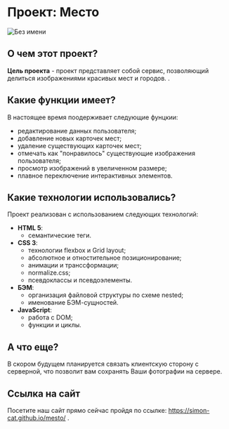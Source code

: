 # Проект: Место
![Без имени](https://user-images.githubusercontent.com/110557132/195916031-c0cf1c30-424d-47af-8e36-533395b7ded8.png)

## О чем этот проект?

**Цель проекта** - проект представляет собой сервис, позволяющий делиться изображениями красивых мест и городов. .

## Какие функции имеет?

В настоящее время поодерживает следующие фунцкии:

- редактирование данных пользователя;
- добавление новых карточек мест;
- удаление существующих карточек мест;
- отмечать как "понравилось" существующие изображения пользователя;
- просмотр изображений в увеличенном размере;
- плавное переключение интерактивных элементов.

## Какие технологии использовались?

Проект реализован с использованием следующих технологий:
- **HTML 5**:
  - семантические теги.
- **CSS 3**:
  - технологии flexbox и Grid layout;
  - абсолютное и отностительное позиционирование;
  - анимации и транссформации;
  - normalize.css;
  - псевдоклассы и псевдоэлементы.
- **БЭМ**:
  - организация файловой структуры по схеме nested;
  - именование БЭМ-сущностей.
- **JavaScript**:
  - работа с DOM;
  - функции и циклы.

## А что еще?

В скором будущем планируется связать клиентскую сторону с серверной, что позволит вам сохранять Ваши фотографии на сервере.

## Ссылка на сайт

Посетите наш сайт прямо сейчас пройдя по ссылке: https://simon-cat.github.io/mesto/ .
